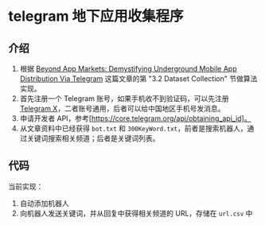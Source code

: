 # telegram 地下应用收集程序

## 介绍

1. 根据 [Beyond App Markets: Demystifying Underground Mobile App Distribution Via Telegram](https://arxiv.org/pdf/2408.03482) 这篇文章的第 "3.2 Dataset Collection" 节做算法实现。
2. 首先注册一个 Telegram 账号，如果手机收不到验证码，可以先注册 [Telegram X](https://github.com/TGX-Android/Telegram-X/releases)，二者账号通用，后者可以给中国地区手机号发消息。
3. 申请开发者 API，参考[https://core.telegram.org/api/obtaining_api_id]。
4. 从文章资料中已经获得 `bot.txt` 和 `300KeyWord.txt`，前者是搜索机器人，通过关键词搜索相关频道；后者是关键词列表。

## 代码

当前实现：

1. 自动添加机器人
2. 向机器人发送关键词，并从回复中获得相关频道的 URL，存储在 `url.csv` 中
